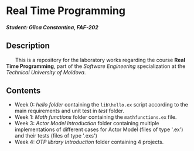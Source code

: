 # Real Time Programming                            
#### *Student: Gîlca Constantina, FAF-202*                
                   
                
## Description                      
&ensp;&ensp;&ensp; This is a repository for the laboratory works regarding the course **Real Time Programming**, 
part of the *Software Engineering* specialization at the *Technical University of Moldova*.               

## Contents
- Week 0: *hello folder* containing the ``lib\hello.ex`` script according to the main requirements and unit test in *test* folder.
- Week 1: *Math functions* folder containing the ``mathfunctions.ex`` file.
- Week 3: *Actor Model Introduction* folder containing multiple implementations of different cases for Actor Model (files of type '.ex') and their tests (files of type '.exs')
- Week 4: *OTP library Introduction* folder containing 4 projects.
